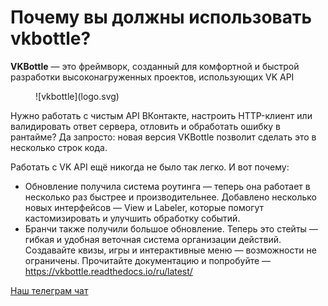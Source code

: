 # Почему вы должны использовать vkbottle?

**VKBottle** — это фреймворк, созданный для комфортной и быстрой разработки высоконагруженных проектов, использующих VK API
<!-- markdownlint-disable-next-line -->
<figure markdown>
  ![vkbottle](logo.svg)
</figure>

Нужно работать с чистым API ВКонтакте, настроить HTTP-клиент или валидировать ответ сервера, отловить и обработать ошибку в рантайме? Да запросто: новая версия VKBottle позволит сделать это в несколько строк кода.

Работать с VK API ещё никогда не было так легко. И вот почему:

* Обновление получила система роутинга — теперь она работает в несколько раз быстрее и производительнее. Добавлено несколько новых интерфейсов — View и Labeler, которые помогут кастомизировать и улучшить обработку событий.
* Бранчи также получили большое обновление. Теперь это стейты — гибкая и удобная веточная система организации действий. Создавайте квизы, игры и интерактивные меню — возможности не ограничены.
Прочитайте документацию и попробуйте — <https://vkbottle.readthedocs.io/ru/latest/>

[Наш телеграм чат](https://t.me/vkbottle_ru)
